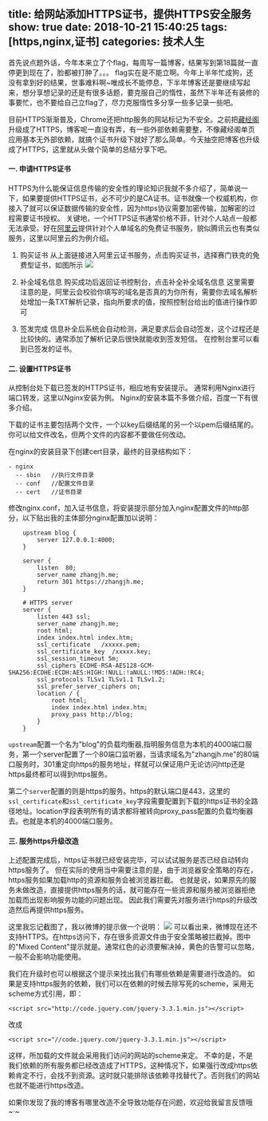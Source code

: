 title: 给网站添加HTTPS证书，提供HTTPS安全服务
show: true
date: 2018-10-21 15:40:25
tags: [https,nginx,证书]
categories: 技术人生
---
首先说点题外话，今年本来立了个flag，每周写一篇博客，结果写到第18篇就一直停更到现在了，脸都被打肿了。。。
flag实在是不能立啊。今年上半年忙成狗，还没有拿到好的结果，世事难料啊~唯成长不能停息，下半年博客还是要继续写起来，想分享想记录的还是有很多话题，要克服自己的惰性，虽然下半年还有装修的事要忙，也不要给自己立flag了，尽力克服惰性多分享一些多记录一些吧。

目前HTTPS渐渐普及，Chrome还把http服务的网站标记为不安全。之前把[藏经阁](https://favlink.cn)升级成了HTTPS，博客呢一直没有弄，有一些外部依赖需要整，不像藏经阁单页应用基本无外部依赖，就搞个证书升级下就好了那么简单。今天抽空把博客也升级成了HTTPS，这里就从头做个简单的总结分享下吧。

#### 一. 申请HTTPS证书
HTTPS为什么能保证信息传输的安全性的理论知识我就不多介绍了，简单说一下，如果要提供HTTPS证书，必不可少的是CA证书。证书就像一个权威机构，你接入了就可以保证数据传输的安全性，因为https协议需要加密传输，加解密的过程需要证书授权。
关键地，一个HTTPS证书通常价格不菲，针对个人站点一般都无法承受。好在[阿里云](https://yundun.console.aliyun.com/?spm=5176.2020520001.1011.3.7a1b4bd30oLJhd&p=cas#/cas/home)提供针对个人单域名的免费证书服务，貌似腾讯云也有类似服务，这里以阿里云的为例介绍。

1. 购买证书
从上面链接进入阿里云证书服务，点击购买证书，选择赛门铁克的免费型证书，如图所示
![](http://wx2.sinaimg.cn/mw690/62d95157ly1fwfwhmet65j21kw0w4wnk.jpg)

2. 补全域名信息
购买成功后返回证书控制台，点击补全补全域名信息
这里需要注意的是，阿里云会校验你填写的域名是否真的为你所有，需要你去域名解析处增加一条TXT解析记录，指向所要求的值，按照控制台给出的值进行操作即可

3. 签发完成
信息补全后系统会自动检测，满足要求后会自动签发，这个过程还是比较快的。通常添加了解析记录后很快就能收到签发短信。
在控制台里可以看到已签发的证书。

<!--more-->

#### 二. 设置HTTPS证书
从控制台处下载已签发的HTTPS证书，相应地有安装提示。
通常利用Nginx进行端口转发，这里以Nginx安装为例。
Nginx的安装本篇不多做介绍，百度一下有很多介绍。

下载的证书主要包括两个文件，一个以key后缀结尾的另一个以pem后缀结尾的。
你可以给文件改名，但两个文件的内容都不要做任何改动。

在nginx的安装目录下创建cert目录，最终的目录结构如下：
```
- nginx
  -- sbin   //执行文件目录
  -- conf   //配置文件目录
  -- cert   //证书目录
```
修改nginx.conf，加入证书信息，将安装提示部分加入nginx配置文件的http部分，以下贴出我的主体部分nginx配置加以说明：
```
	upstream blog {
		server 127.0.0.1:4000;
    }

    server {
		listen	80;
		server_name zhangjh.me;
		return 301 https://zhangjh.me;
    }

    # HTTPS server
    server {
	    listen 443 ssl;
	    server_name zhangjh.me;
	    root html;
	    index index.html index.htm;
	    ssl_certificate   /xxxxx.pem;
	    ssl_certificate_key  /xxxxx.key;
	    ssl_session_timeout 5m;
	    ssl_ciphers ECDHE-RSA-AES128-GCM-SHA256:ECDHE:ECDH:AES:HIGH:!NULL:!aNULL:!MD5:!ADH:!RC4;
	    ssl_protocols TLSv1 TLSv1.1 TLSv1.2;
	    ssl_prefer_server_ciphers on;
	    location / {
			root html;
			index index.html index.htm;
			proxy_pass http://blog;
	    }
    }
```
`upstream`配置一个名为"blog"的负载均衡器,指明服务信息为本机的4000端口服务，第一个server配置了一个80端口监听器，当请求域名为"zhangjh.me"的80端口服务时，301重定向https的服务地址，样就可以保证用户无论访问http还是https最终都可以得到https服务。

第二个`server`配置的则是https的服务。https的默认端口是443，这里的`ssl_certificate`和`ssl_certificate_key`字段需要配置到下载的https证书的全路径地址。location字段表明所有的请求都将被转向proxy_pass配置的负载均衡器去。也就是本机的4000端口服务。

#### 三. 服务https升级改造
上述配置完成后，https证书就已经安装完毕，可以试试服务是否已经自动转向https服务了。
但在实际的使用当中需要注意的是，由于浏览器安全策略的存在，https服务如果加载http的资源和服务会被浏览器拦截。
也就是说，如果原先的服务未做改造，直接提供https服务的话，就可能存在一些资源和服务被浏览器拒绝加载而出现影响服务功能的问题出现。
因此我们需要先对服务进行https的升级改造然后再提供https服务。

这里我忘记截图了，我以微博的提示做一个说明：
![](http://wx3.sinaimg.cn/mw690/62d95157ly1fwfxcr0yh3j21kw0a0tkl.jpg)
可以看出来，微博现在还不支持HTTPS。在https访问下，存在很多资源文件由于安全策略被拦截掉。图中的"Mixed Content"提示就是。通常红色的必须要解决掉，黄色的告警可以忽略，一般不会影响功能使用。

我们在升级时也可以根据这个提示来找出我们有哪些依赖是需要进行改造的。
如果是支持https服务的依赖，我们可以在依赖的时候去除写死的scheme，采用无scheme方式引用，即：
```
<script src="http://code.jquery.com/jquery-3.3.1.min.js"></script>
```
改成
```
<script src="//code.jquery.com/jquery-3.3.1.min.js"></script>
```
这样，所加载的文件就会采用我们访问的网站的scheme来定。
不幸的是，不是我们依赖的所有服务都已经改造成了HTTPS，这种情况下，如果强行改成https依赖肯定不行，会找不到资源。这时就只能排除该依赖寻找替代了。否则我们的网站也就不能进行https改造。

如果你发现了我的博客有哪里改造不全导致功能存在问题，欢迎给我留言反馈哦~·~
